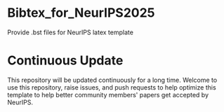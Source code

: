 # Bibtex_for_NeurIPS2025
Provide .bst files for NeurIPS latex template

# Continuous Update
This repository will be updated continuously for a long time. Welcome to use this repository, raise issues, and push requests to help optimize this template to help better community members' papers get accepted by NeurIPS.
